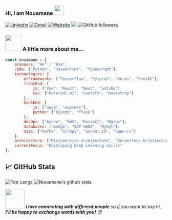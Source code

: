 ### Hi, I am Nouamane <img src="https://raw.githubusercontent.com/MartinHeinz/MartinHeinz/master/wave.gif" width="30px">
[![Linkedin](https://img.shields.io/badge/-LinkedIn-blue?style=flat&logo=Linkedin&logoColor=white)](https://www.linkedin.com/in/nouamanetazi/)
[![Gmail](https://img.shields.io/badge/-Gmail-c14438?style=flat&logo=Gmail&logoColor=white)](mailto:nouamane98@gmail.com)
[![Website](https://img.shields.io/badge/Website-46a2f1.svg?&style=flat-square&logo=Google-Chrome&logoColor=white&link=https://anmolsingh.me/)](https://nouamanetazi.github.io/)
![](https://komarev.com/ghpvc/?username=NouamaneTazi&color=blue&style=flat-square&label=Profile+visitors)
![GitHub followers](https://img.shields.io/github/followers/NouamaneTazi?label=Follow&style=social)




### <img src="https://media.giphy.com/media/VgCDAzcKvsR6OM0uWg/giphy.gif" width="50"> A little more about me...  

```javascript
const nouamane = {
    pronouns: "He" | "Him",
    code: ["Python", "Javascript", "Typescript"],
    technologies: {
        mlFrameworks: ["Tensorflow", "Pytorch", "Keras", "FastAI"],
        frontEnd: {
            js: ["Vue", "React", "Next", "Gatsby"],
            css: ["Material-UI", "vuetify", "bootstrap"]
        },
        backEnd: {
            js: ["node", "express"],
            python: ["Django", "flask"]
        },
        devOps: ["Azure", "AWS", "Docker🐳", "Nginx"],
        databases: ["mongo", "SAP HANA", "MySql"],
        misc: ["Kafka", "Scrapy", "Socket.IO", "open-cv"]
    },
    architecture: ["Microservice architecture", "Serverless Architecture", "Single page applications"],
    currentFocus: "Developing Deep Learning skills"
};
```


## &#x1f4c8; GitHub Stats

<!-- ![Nouamane's wakatime stats](https://github-readme-stats.vercel.app/api/wakatime?username=willianrod&theme=tokyonight) -->
![Top Langs](https://github-readme-stats.vercel.app/api/top-langs/?username=NouamaneTazi&langs_count=8&hide=html,jupyter%20notebook,css&theme=tokyonight)
![Nouamane's github stats](https://github-readme-stats.vercel.app/api?username=NouamaneTazi&show_icons=true&theme=tokyonight)



<img src="https://media.giphy.com/media/LnQjpWaON8nhr21vNW/giphy.gif" width="60"> <em><b>I love connecting with different people</b> so if you want to say hi, <b>I'll be happy to exchange words with you!</b> 😊</em>
